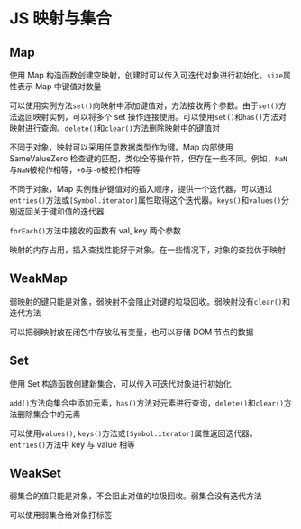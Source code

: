 # JS 映射与集合

## Map

使用 Map 构造函数创建空映射，创建时可以传入可迭代对象进行初始化。`size`属性表示 Map 中键值对数量

可以使用实例方法`set()`向映射中添加键值对，方法接收两个参数。由于`set()`方法返回映射实例，可以将多个 set 操作连接使用。可以使用`set()`和`has()`方法对映射进行查询。`delete()`和`clear()`方法删除映射中的键值对

不同于对象，映射可以采用任意数据类型作为键。Map 内部使用 SameValueZero 检查键的匹配，类似全等操作符，但存在一些不同。例如，`NaN`与`NaN`被视作相等，`+0`与`-0`被视作相等

不同于对象，Map 实例维护键值对的插入顺序，提供一个迭代器，可以通过`entries()`方法或`[Symbol.iterator]`属性取得这个迭代器。`keys()`和`values()`分别返回关于键和值的迭代器

`forEach()`方法中接收的函数有 val, key 两个参数

映射的内存占用，插入查找性能好于对象。在一些情况下，对象的查找优于映射

## WeakMap

弱映射的键只能是对象，弱映射不会阻止对键的垃圾回收。弱映射没有`clear()`和迭代方法

可以把弱映射放在闭包中存放私有变量，也可以存储 DOM 节点的数据

## Set

使用 Set 构造函数创建新集合，可以传入可迭代对象进行初始化

`add()`方法向集合中添加元素，`has()`方法对元素进行查询，`delete()`和`clear()`方法删除集合中的元素

可以使用`values()`, `keys()`方法或`[Symbol.iterator]`属性返回迭代器。`entries()`方法中 key 与 value 相等

## WeakSet

弱集合的值只能是对象，不会阻止对值的垃圾回收。弱集合没有迭代方法

可以使用弱集合给对象打标签